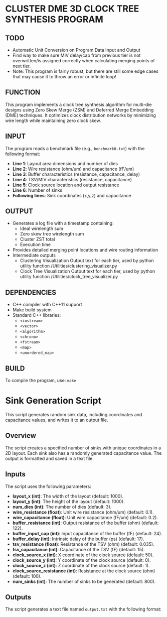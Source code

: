 # CLUSTER DME 3D CLOCK TREE SYNTHESIS PROGRAM

## TODO
- Automatic Unit Conversion on Program Data Input and Output
- Find way to make sure MIV delay/cap from previous tier is not overwritten/is
assigned correctly when calculating merging points of next tier.
- Note: This program is fairly robust, but there are still some edge cases that
may cause it to throw an error or infinite loop!
## FUNCTION
This program implements a clock tree synthesis algorithm for multi-die designs using Zero Skew Merge (ZSM) and Deferred Merge Embedding (DME) techniques. It optimizes clock distribution networks by minimizing wire length while maintaining zero clock skew.

## INPUT
The program reads a benchmark file (e.g., `benchmark0.txt`) with the following format:
- **Line 1**: Layout area dimensions and number of dies
- **Line 2**: Wire resistance (ohm/um) and capacitance (fF/um)
- **Line 3**: Buffer characteristics (resistance, capacitance, delay)
- **Line 4**: TSV/MIV characteristics (resistance, capacitance)
- **Line 5**: Clock source location and output resistance
- **Line 6**: Number of sinks
- **Following lines**: Sink coordinates (x,y,z) and capacitance

## OUTPUT
- Generates a log file with a timestamp containing:
  - Ideal wirelength sum
  - Zero skew tree wirelength sum
  - Cluster ZST total
  - Execution time
- Provides detailed merging point locations and wire routing information
- Intermediate outputs
  - Clustering Visualization Output text for each tier, used by python utility function /Utilities/clustering_visualizer.py
  - Clock Tree Visualization Output text for each tier, used by python utility function /Utilities/clock_tree_visualizer.py

## DEPENDENCIES
- C++ compiler with C++11 support
- Make build system
- Standard C++ libraries:
  - `<iostream>`
  - `<vector>`
  - `<algorithm>`
  - `<chrono>`
  - `<fstream>`
  - `<map>`
  - `<unordered_map>`

## BUILD
To compile the program, use:
`make`

# Sink Generation Script

This script generates random sink data, including coordinates and capacitance values, and writes it to an output file.

## Overview

The script creates a specified number of sinks with unique coordinates in a 2D layout. Each sink also has a randomly generated capacitance value. The output is formatted and saved in a text file.

## Inputs

The script uses the following parameters:

- **layout_x (int)**: The width of the layout (default: 1000).
- **layout_y (int)**: The height of the layout (default: 1000).
- **num_dies (int)**: The number of dies (default: 3).
- **wire_resistance (float)**: Unit wire resistance (ohm/um) (default: 0.1).
- **wire_capacitance (float)**: Unit wire capacitance (fF/um) (default: 0.2).
- **buffer_resistance (int)**: Output resistance of the buffer (ohm) (default: 122).
- **buffer_input_cap (int)**: Input capacitance of the buffer (fF) (default: 24).
- **buffer_delay (int)**: Intrinsic delay of the buffer (ps) (default: 17).
- **tsv_resistance (float)**: Resistance of the TSV (ohm) (default: 0.035).
- **tsv_capacitance (int)**: Capacitance of the TSV (fF) (default: 15).
- **clock_source_x (int)**: X coordinate of the clock source (default: 50).
- **clock_source_y (int)**: Y coordinate of the clock source (default: 0).
- **clock_source_z (int)**: Z coordinate of the clock source (default: 1).
- **clock_source_resistance (int)**: Resistance at the clock source (ohm) (default: 100).
- **num_sinks (int)**: The number of sinks to be generated (default: 800).

## Outputs

The script generates a text file named `output.txt` with the following format:




